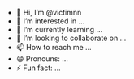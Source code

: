 - 👋 Hi, I’m @victimnn
- 👀 I’m interested in ...
- 🌱 I’m currently learning ...
- 💞️ I’m looking to collaborate on ...
- 📫 How to reach me ...
- 😄 Pronouns: ...
- ⚡ Fun fact: ...

<!---
victimnn/victimnn is a ✨ special ✨ repository because its `README.md` (this file) appears on your GitHub profile.
You can click the Preview link to take a look at your changes.
--->
